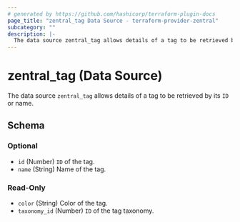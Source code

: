 ```yaml
---
# generated by https://github.com/hashicorp/terraform-plugin-docs
page_title: "zentral_tag Data Source - terraform-provider-zentral"
subcategory: ""
description: |-
  The data source zentral_tag allows details of a tag to be retrieved by its ID or name.
---
```


# zentral_tag (Data Source)

The data source `zentral_tag` allows details of a tag to be retrieved by its `ID` or name.



<!-- schema generated by tfplugindocs -->
## Schema

### Optional

- `id` (Number) `ID` of the tag.
- `name` (String) Name of the tag.

### Read-Only

- `color` (String) Color of the tag.
- `taxonomy_id` (Number) `ID` of the tag taxonomy.



